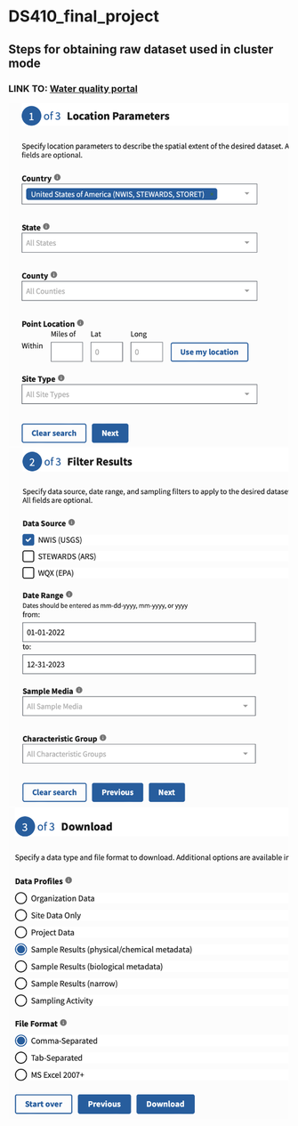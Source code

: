 # DS410_final_project


## Steps for obtaining raw dataset used in cluster mode
### LINK TO: [Water quality portal](https://www.waterqualitydata.us/#countrycode=US&mimeType=csv&sorted=no&providers=NWIS&providers=STEWARDS&providers=STORET)

![First step for obtaining raw dataset](img/step1_dataset.png)
![Second step for obtaining raw dataset](img/step2_dataset.png)
![Last step for obtaining raw dataset](img/step3_dataset.png)

